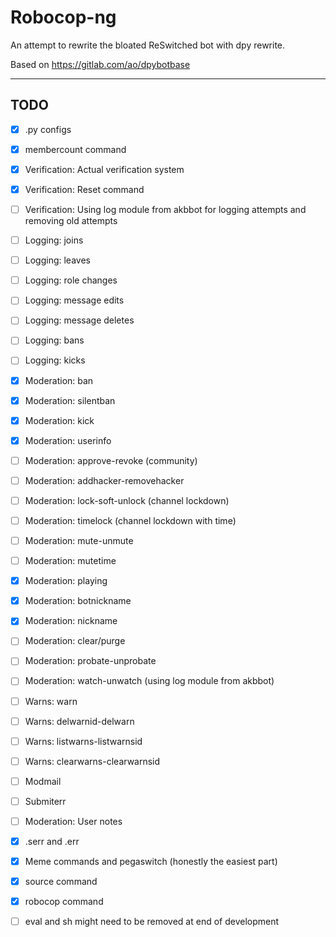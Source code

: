 # Robocop-ng

An attempt to rewrite the bloated ReSwitched bot with dpy rewrite.

Based on https://gitlab.com/ao/dpybotbase


---

## TODO

- [x] .py configs
- [x] membercount command
- [x] Verification: Actual verification system
- [x] Verification: Reset command
- [ ] Verification: Using log module from akbbot for logging attempts and removing old attempts
- [ ] Logging: joins
- [ ] Logging: leaves
- [ ] Logging: role changes
- [ ] Logging: message edits
- [ ] Logging: message deletes
- [ ] Logging: bans
- [ ] Logging: kicks
- [x] Moderation: ban
- [x] Moderation: silentban
- [x] Moderation: kick
- [x] Moderation: userinfo
- [ ] Moderation: approve-revoke (community)
- [ ] Moderation: addhacker-removehacker
- [ ] Moderation: lock-soft-unlock (channel lockdown)
- [ ] Moderation: timelock (channel lockdown with time)
- [ ] Moderation: mute-unmute
- [ ] Moderation: mutetime
- [x] Moderation: playing
- [x] Moderation: botnickname
- [x] Moderation: nickname
- [ ] Moderation: clear/purge
- [ ] Moderation: probate-unprobate
- [ ] Moderation: watch-unwatch (using log module from akbbot)
- [ ] Warns: warn
- [ ] Warns: delwarnid-delwarn
- [ ] Warns: listwarns-listwarnsid
- [ ] Warns: clearwarns-clearwarnsid
- [ ] Modmail
- [ ] Submiterr
- [ ] Moderation: User notes
- [x] .serr and .err
- [x] Meme commands and pegaswitch (honestly the easiest part)
- [x] source command
- [x] robocop command
- [ ] eval and sh might need to be removed at end of development

